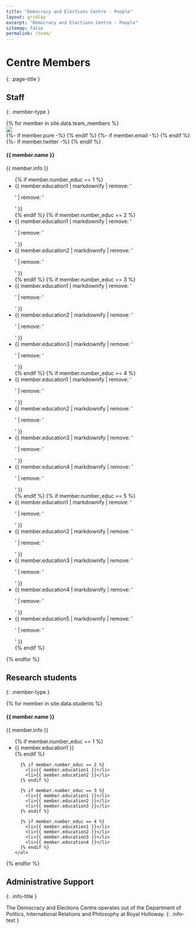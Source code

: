 ```yaml
---
title: "Democracy and Elections Centre - People"
layout: gridlay
excerpt: "Democracy and Elections Centre - People"
sitemap: false
permalink: /team/
---
```


# Centre Members
{: .page-title }

## Staff
{: .member-type }

<div class="row">
  {% for member in site.data.team_members %}
    <div class="col-md-4 member-card">
      <div class="row">
        <div class="col-auto col-left">
          <div class="member-card__img-wraper">
            <img src="{{ site.url }}{{ site.baseurl }}/images/teampic/{{ member.photo }}" />
          </div>
          <div class="member-card__social">
            {%- if member.pure -%}
              <a href="{{ member.pure }}" class="icon-publications"></a> 
            {% endif %}
            {%- if member.email -%}
              <a href="mailto:{{ member.email }}" class="icon-email"></a>
            {% endif %}  
            {%- if member.twitter -%}
              <a href="http://www.twitter.com/{{ member.twitter }}" class="icon-megaphone"></a> 
            {% endif %}
          </div>
        </div>
        <div class="col col-right">
          <h4 class="member-card__name">{{ member.name }}</h4>
          <p class="member-card__info">{{ member.info }}</p>
          <ul>
            {% if member.number_educ == 1 %}
              <li>{{ member.education1 | markdownify | remove: '<p>' | remove: '</p>' }}</li>
            {% endif %}
            {% if member.number_educ == 2 %}
              <li>{{ member.education1 | markdownify | remove: '<p>' | remove: '</p>'  }}</li>
              <li>{{ member.education2 | markdownify | remove: '<p>' | remove: '</p>'  }}</li>
            {% endif %}
            {% if member.number_educ == 3 %}
              <li>{{ member.education1 | markdownify | remove: '<p>' | remove: '</p>'  }}</li>
              <li>{{ member.education2 | markdownify | remove: '<p>' | remove: '</p>'  }}</li>
              <li>{{ member.education3 | markdownify | remove: '<p>' | remove: '</p>'  }}</li>
            {% endif %}
            {% if member.number_educ == 4 %}
              <li>{{ member.education1 | markdownify | remove: '<p>' | remove: '</p>'  }}</li>
              <li>{{ member.education2 | markdownify | remove: '<p>' | remove: '</p>'  }}</li>
              <li>{{ member.education3 | markdownify | remove: '<p>' | remove: '</p>'  }}</li>
              <li>{{ member.education4 | markdownify | remove: '<p>' | remove: '</p>'  }}</li>
            {% endif %}
            {% if member.number_educ == 5 %}
              <li>{{ member.education1 | markdownify | remove: '<p>' | remove: '</p>'  }}</li>
              <li>{{ member.education2 | markdownify | remove: '<p>' | remove: '</p>'  }}</li>
              <li>{{ member.education3 | markdownify | remove: '<p>' | remove: '</p>'  }}</li>
              <li>{{ member.education4 | markdownify | remove: '<p>' | remove: '</p>'  }}</li>
              <li>{{ member.education5 | markdownify | remove: '<p>' | remove: '</p>'  }}</li>
            {% endif %}
          </ul>
        </div>
      </div>
    </div>
  {% endfor %}

</div>




## Research students
{: .member-type }

<div class="row">
{% for member in site.data.students %}

  <div class="col-md-4 member-card">
    <h4 class="member-card__name">{{ member.name }}</h4>
    <p class="member-card__info">{{ member.info }}</p>
    <ul>
      {% if member.number_educ == 1 %}
        <li>{{ member.education1 }}</li>
      {% endif %}

      {% if member.number_educ == 2 %}
        <li>{{ member.education1 }}</li>
        <li>{{ member.education2 }}</li>
      {% endif %}

      {% if member.number_educ == 3 %}
        <li>{{ member.education1 }}</li>
        <li>{{ member.education2 }}</li>
        <li>{{ member.education3 }}</li>
      {% endif %}

      {% if member.number_educ == 4 %}
        <li>{{ member.education1 }}</li>
        <li>{{ member.education2 }}</li>
        <li>{{ member.education3 }}</li>
        <li>{{ member.education4 }}</li>
      {% endif %}
    </ul>
  </div>

{% endfor %}
</div>



## Administrative Support
{: .info-title }

The Democracy and Elections Centre operates out of the Department of Politics, International Relations and Philosophy at Royal Holloway.
{: .info-text }
